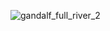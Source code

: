 ![gandalf_full_river_2](https://github.com/CMOISDEAD/CMOISDEAD/assets/51010598/207b106a-f7cd-4246-949e-2b976cbb2959)
